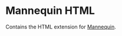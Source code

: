 Mannequin HTML
==============

Contains the HTML extension for [Mannequin](https://github.com/LastCallMedia/Mannequin).